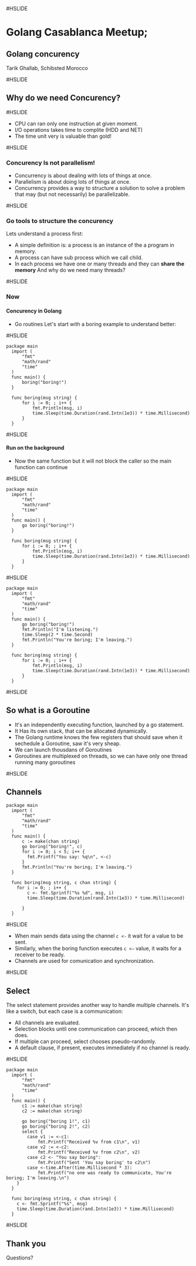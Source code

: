 #HSLIDE

# Golang Casablanca Meetup;
## Golang concurency 

Tarik Ghallab, Schibsted Morocco

#HSLIDE

## Why do we need Concurency?

#HSLIDE

- CPU can ran only one instruction at given moment.
- I/O operations takes time to complite (HDD and NET)
- The time unit very is valuable than gold!

#HSLIDE

### Concurency Is not parallelism!
- Concurrency is about dealing with lots of things at once.
- Parallelism is about doing lots of things at once.
- Concurrency provides a way to structure a solution to solve a problem that may (but not necessarily) be parallelizable.

#HSLIDE

### Go tools to structure the concurency
Lets understand a process first:
  - A simple definition is: a process is an instance of the a program in memory.
  - A process can have sub process which we call child.
  - In each process we have one or many threads and they can **share the memory**
And why do we need many threads?

#HSLIDE

### Now
#### Concurency in Golang
- Go routines
  Let's start with a boring example to understand better:
  
#HSLIDE
~~~
package main
  import (
      "fmt"
      "math/rand"
      "time"
  )
  func main() {
      boring("boring!")
  }

  func boring(msg string) {
      for i := 0; ; i++ {
          fmt.Println(msg, i)
          time.Sleep(time.Duration(rand.Intn(1e3)) * time.Millisecond)
      }
  }
~~~
#HSLIDE

#### Run on the background
- Now the same function but it will not block the caller so the main function can continue

#HSLIDE
~~~
package main
  import (
      "fmt"
      "math/rand"
      "time"
  )
  func main() {
      go boring("boring!")
  }

  func boring(msg string) {
      for i := 0; ; i++ {
          fmt.Println(msg, i)
          time.Sleep(time.Duration(rand.Intn(1e3)) * time.Millisecond)
      }
  }
~~~

#HSLIDE
~~~
package main
  import (
      "fmt"
      "math/rand"
      "time"
  )
  func main() {
      go boring("boring!")
      fmt.Println("I'm listening.")
      time.Sleep(2 * time.Second)
      fmt.Println("You're boring; I'm leaving.")      
  }

  func boring(msg string) {
      for i := 0; ; i++ {
          fmt.Println(msg, i)
          time.Sleep(time.Duration(rand.Intn(1e3)) * time.Millisecond)
      }
  }
~~~

#HSLIDE
## So what is a Goroutine
- It's an independently executing function, launched by a go statement.
- It Has its own stack, that can be allocated dynamically.
- The Golang runtime knows the few registers that should save when it sechedule a Goroutine, saw it's very sheap.
- We can launch thousdans of Goroutines 
- Goroutines are multiplexed on threads, so we can have only one thread running many goroutines


#HSLIDE
## Channels
~~~
package main
  import (
      "fmt"
      "math/rand"
      "time"
  )
  func main() {
      c := make(chan string)
      go boring("boring!", c)
      for i := 0; i < 5; i++ {
        fmt.Printf("You say: %q\n", <-c)
      }
      fmt.Println("You're boring; I'm leaving.")      
  }

  func boring(msg string, c chan string) {
    for i := 0; ; i++ {
        c <- fmt.Sprintf("%s %d", msg, i)
        time.Sleep(time.Duration(rand.Intn(1e3)) * time.Millisecond)
        
      }
  }
~~~
#HSLIDE

- When main sends data using the channel `c <-` it wait for a value to be sent. 
- Similarly, when the boring function executes `c <–` value, it waits for a receiver to be ready.
- Channels are used for comunication and synchronization.

#HSLIDE
## Select

The select statement provides another way to handle multiple channels. 
It's like a switch, but each case is a communication: 
- All channels are evaluated. 
- Selection blocks until one communication can proceed, which then does. 
- If multiple can proceed, select chooses pseudo-randomly. 
- A default clause, if present, executes immediately if no channel is ready.

#HSLIDE
~~~
package main
  import (
      "fmt"
      "math/rand"
      "time"
  )
  func main() {
	  c1 := make(chan string)
	  c2 := make(chan string)	

	  go boring("boring 1!", c1) 
	  go boring("boring 2!", c2) 
	  select {
		case v1 := <-c1:
			fmt.Printf("Received %v from c1\n", v1)
		case v2 := <-c2:
			fmt.Printf("Received %v from c2\n", v2)
		case c2 <- "You say boring":
			fmt.Printf("Sent 'You say boring' to c2\n")
		case <-time.After(time.Millisecond * 3):
			fmt.Printf("no one was ready to communicate, You're boring; I'm leaving.\n")
	}    
  }

  func boring(msg string, c chan string) {   
	c <- fmt.Sprintf("%s", msg)
	time.Sleep(time.Duration(rand.Intn(1e3)) * time.Millisecond)		
  }
~~~
#HSLIDE

## Thank you

Questions?

